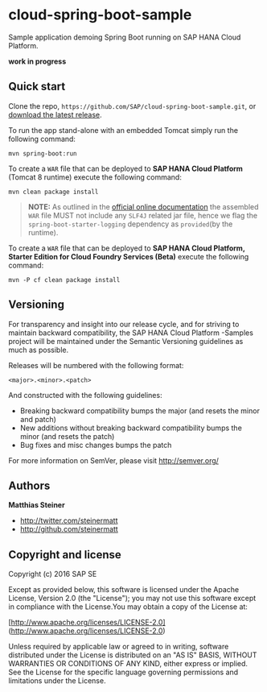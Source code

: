 # cloud-spring-boot-sample

Sample application demoing Spring Boot running on SAP HANA Cloud Platform.

**work in progress**

Quick start
-----------

Clone the repo, `https://github.com/SAP/cloud-spring-boot-sample.git`, or [download the latest release](https://github.com/SAP/cloud-spring-boot-sample/archive/master.zip).

To run the app stand-alone with an embedded Tomcat simply run the following command:

``mvn spring-boot:run``

To create a `WAR` file that can be deployed to **SAP HANA Cloud Platform** (Tomcat 8 runtime) execute the following command:

``mvn clean package install``

> **NOTE:** As outlined in the [official online documentation](https://help.hana.ondemand.com/help/frameset.htm?e6e8ccd3bb571014b6afdc54744eef4d.html) the assembled `WAR` file MUST not include any `SLF4J` related jar file, hence we flag the `spring-boot-starter-logging` dependency as `provided`(by the runtime).


To create a `WAR` file that can be deployed to **SAP HANA Cloud Platform, Starter Edition for Cloud Foundry Services (Beta)** execute the following command:

``mvn -P cf clean package install``



Versioning
----------

For transparency and insight into our release cycle, and for striving to maintain backward compatibility, the SAP HANA Cloud Platform -Samples project will be maintained under the Semantic Versioning guidelines as much as possible.

Releases will be numbered with the following format:

`<major>.<minor>.<patch>`

And constructed with the following guidelines:

* Breaking backward compatibility bumps the major (and resets the minor and patch)
* New additions without breaking backward compatibility bumps the minor (and resets the patch)
* Bug fixes and misc changes bumps the patch

For more information on SemVer, please visit http://semver.org/


Authors
-------

**Matthias Steiner**

+ http://twitter.com/steinermatt
+ http://github.com/steinermatt


Copyright and license
---------------------

Copyright (c) 2016 SAP SE

Except as provided below, this software is licensed under the Apache License, Version 2.0 (the "License"); you may not use this software except in compliance with the License.You may obtain a copy of the License at:

[http://www.apache.org/licenses/LICENSE-2.0] (http://www.apache.org/licenses/LICENSE-2.0)

Unless required by applicable law or agreed to in writing, software distributed under the License is distributed on an "AS IS" BASIS, WITHOUT WARRANTIES OR CONDITIONS OF ANY KIND, either express or implied. See the License for the specific language governing permissions and limitations under the License.


